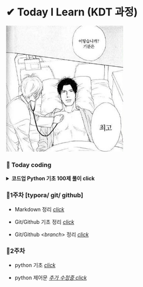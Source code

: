 # ✔ Today I Learn (KDT 과정)

<img src="README.assets/다운로드 (2).jpg" alt="다운로드 (2)" style="zoom: 67%;" />



### 🏸 Today coding

<details>
<summary><strong>코드업 Python 기초 100제 풀이 click</strong></summary>
   <ol> 
       <li>기초</li>
    <ul>
        <li> <a><href="https://github.com/na-hyeong9/TIL/tree/master/python/00.codeup/codeup/codeup_%EA%B8%B0%EC%B4%88/00.codeup_%EC%B6%9C%EB%A0%A5">출력</a></li>
        <li> <a><href="https://github.com/na-hyeong9/TIL/tree/master/python/00.codeup/codeup/codeup_%EA%B8%B0%EC%B4%88/01.codeup_%EC%9E%85%EC%B6%9C%EB%A0%A5">입출력</a></li>
        <li> <a><href="https://github.com/na-hyeong9/TIL/tree/master/python/00.codeup/codeup/codeup_%EA%B8%B0%EC%B4%88/02.codeup_%EA%B0%92%EB%B3%80%ED%99%98">값변환</a></li>
        <li> <a><href="https://github.com/na-hyeong9/TIL/tree/master/python/00.codeup/codeup/codeup_%EA%B8%B0%EC%B4%88/03.codeup_%EC%B6%9C%EB%A0%A5%EB%B3%80%ED%99%98">출력변환</href></a></li>
        <li> <a><href="https://github.com/na-hyeong9/TIL/tree/master/python/00.codeup/codeup/codeup_%EA%B8%B0%EC%B4%88/04.codeup_%EC%82%B0%EC%88%A0%EC%97%B0%EC%82%B0">산술연산</href></a></li>
    </ul>   
    </ol>
</details>




### 📝1주차 [typora/ git/ github]

- Markdown 정리 [_click_](https://github.com/na-hyeong9/TIL/blob/master/markdown/markdown.md)

- Git/Github 기초 정리 [_click_](https://github.com/na-hyeong9/TIL/blob/master/git/git%20%EC%82%AC%EC%9A%A9%EB%B2%95.md)

- Git/Github <_branch_> 정리 [_click_](https://github.com/na-hyeong9/TIL/blob/master/branch/branch.md)

### 📝2주차

- python 기초 [_click_](https://github.com/na-hyeong9/TIL/blob/master/python/Python%20%EC%A0%95%EB%A6%AC.md)

- python 제어문 [_추가 수정중 click_](https://github.com/na-hyeong9/TIL/blob/master/python/python%20%EC%A0%9C%EC%96%B4%EB%AC%B8.md)

